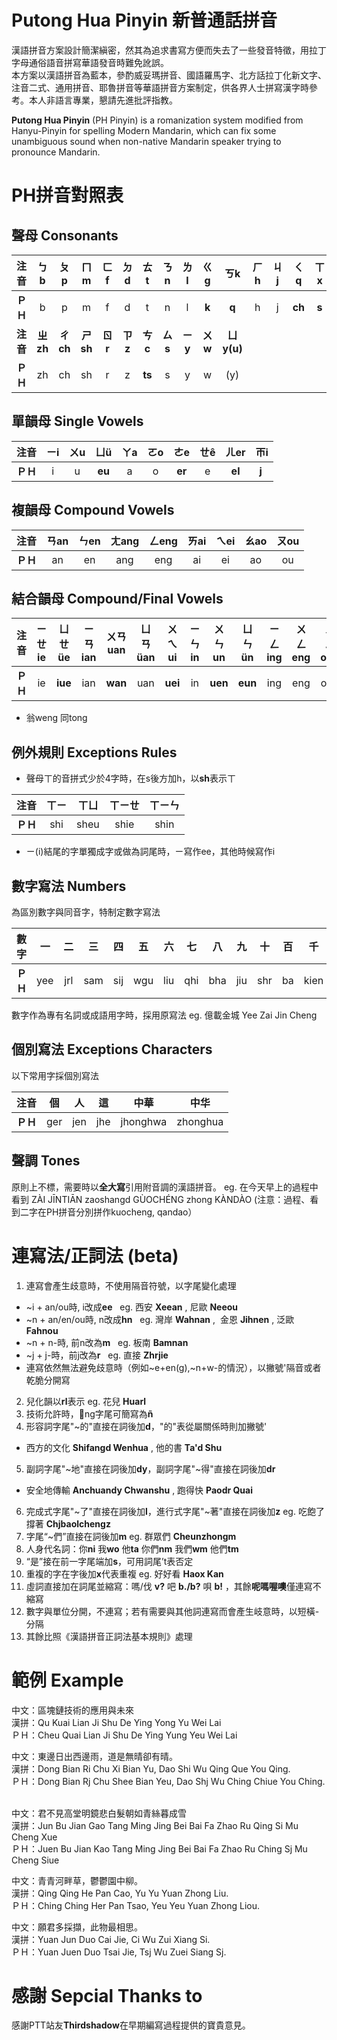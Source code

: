 # Putong Hua Pinyin 新普通話拼音
漢語拼音方案設計簡潔縝密，然其為追求書寫方便而失去了一些發音特徵，用拉丁字母通俗語音拼寫華語發音時難免訛誤。  
本方案以漢語拼音為藍本，參酌威妥瑪拼音、國語羅馬字、北方話拉丁化新文字、注音二式、通用拼音、耶魯拼音等華語拼音方案制定，供各界人士拼寫漢字時參考。本人非語言專業，懇請先進批評指教。  
  
**Putong Hua Pinyin** (PH Pinyin) is a romanization system modified from Hanyu-Pinyin for spelling Modern Mandarin, which can fix some unambiguous sound when non-native Mandarin speaker trying to pronounce Mandarin.

# PH拼音對照表   

## 聲母 Consonants
|**注音**|ㄅb|ㄆp|ㄇm|ㄈf|ㄉd|ㄊt|ㄋn|ㄌl|ㄍg|ㄎk|ㄏh|ㄐj|ㄑq|ㄒx
|:----:|:----:|:----:|:----:|:----:|:----:|:----:|:----:|:----:|:----:|:----:|:----:|:----:|:----:|:----:|
|**ＰＨ**|b|p|m|f|d|t|n|l|**k**|**q**|h|j|**ch**|**s**
|**注音**|**ㄓzh**|**ㄔch**|**ㄕsh**|**ㄖr**|**ㄗz**|**ㄘc**|**ㄙs**|**ㄧy**|**ㄨw**|**ㄩy(u)**
|**ＰＨ**|zh|ch|sh|r|z|**ts**|s|y|w|(y)

## 單韻母 Single Vowels
|**注音**|ㄧi|ㄨu|ㄩü|ㄚa|ㄛo|ㄜe|ㄝê|ㄦer|ㄭi
|:----:|:----:|:----:|:----:|:----:|:----:|:----:|:----:|:----:|:----:|
|**ＰＨ**|i|u|**eu**|a|o|**er**|e|**el**|**j** 

## 複韻母 Compound Vowels
|**注音**|ㄢan|ㄣen|ㄤang|ㄥeng|ㄞai|ㄟei|ㄠao|ㄡou|
|:----:|:----:|:----:|:----:|:----:|:----:|:----:|:----:|:----:|
|**ＰＨ**|an|en|ang|eng|ai|ei|ao|ou

## 結合韻母 Compound/Final Vowels
|**注音**|ㄧㄝ ie|ㄩㄝüe|ㄧㄢian|ㄨㄢuan|ㄩㄢüan|ㄨㄟ ui|ㄧㄣ in|ㄨㄣun|ㄩㄣün|ㄧㄥing|ㄨㄥeng|ㄨㄥong|ㄩㄥiong
|:----:|:----:|:----:|:----:|:----:|:----:|:----:|:----:|:----:|:----:|:----:| :----:| :----:| :----:|
|**ＰＨ**|ie|**iue**|ian|**wan**|uan|**uei**|in|**uen**|**eun**|ing|eng|ong|**iung**
* 翁weng 同tong

## 例外規則 Exceptions Rules
* 聲母ㄒ的音拼式少於4字時，在s後方加h，以**sh**表示ㄒ

|**注音**|ㄒㄧ|ㄒㄩ|ㄒㄧㄝ|ㄒㄧㄣ|
|:----:|:----:|:----:|:----:|:----:|
|**ＰＨ**|shi|sheu|shie|shin|
* ㄧ(i)結尾的字單獨成字或做為詞尾時，ㄧ寫作ee，其他時候寫作i

## 數字寫法 Numbers
為區別數字與同音字，特制定數字寫法

|**數字**|一|二|三|四|五|六|七|八|九|十|百|千|萬|億
|:----:|:----:|:----:|:----:|:----:|:----:|:----:|:----:|:----:|:----:|:----:|:----:|:----:|:----:| :----:|
|**ＰＨ**|yee|jrl|sam|sij|wgu|liu|qhi|bha|jiu|shr|ba|kien|van|yir

數字作為專有名詞或成語用字時，採用原寫法 eg. 億載金城 Yee Zai Jin Cheng

## 個別寫法 Exceptions Characters
以下常用字採個別寫法

|**注音**|個|人|這|中華|中华|
|:----:|:----:|:----:|:----:|:----:|:----:|
|**ＰＨ**|ger|jen|jhe|jhonghwa|zhonghua|

## 聲調 Tones
原則上不標，需要時以**全大寫**引用附音調的漢語拼音。
eg. 在今天早上的過程中看到 ZÀI JĪNTIĀN zaoshangd GÙOCHÉNG zhong KÀNDÀO (注意：過程、看到二字在PH拼音分別拼作kuocheng, qandao）

# 連寫法/正詞法 (beta)
1. 連寫會產生歧意時，不使用隔音符號，以字尾變化處理
* ~i + an/ou時, i改成**ee**  
eg. 西安 **Xeean** , 尼歐 **Neeou**
* ~n + an/en/ou時, n改成**hn**  
eg. 灣岸 **Wahnan** ,  金恩 **Jihnen** , 泛歐 **Fahnou**
* ~n + n-時, 前n改為**m**  
eg. 板南 **Bamnan**
* ~j + j-時，前j改為**r**  
eg. 直接 **Zhrjie**
* 連寫依然無法避免歧意時（例如~e+en(g),~n+w-的情況），以撇號'隔音或者乾脆分開寫
2. 兒化韻以**rl**表示
eg. 花兒 **Huarl**
3. 技術允許時，ng字尾可簡寫為**ñ**
4. 形容詞字尾"~的"直接在詞後加**d**，"的"表從屬關係時則加撇號'
* 西方的文化 **Shifangd Wenhua** , 他的書 **Ta'd Shu**
5. 副詞字尾"~地"直接在詞後加**dy**，副詞字尾"~得"直接在詞後加**dr**
* 安全地傳輸 **Anchuandy Chwanshu** , 跑得快 **Paodr Quai**
6. 完成式字尾"~了"直接在詞後加**l**，進行式字尾"~著"直接在詞後加**z**
eg. 吃飽了撐著 **Chjbaolchengz**
7. 字尾“~們”直接在詞後加**m**
eg. 群眾們 **Cheunzhongm**
8. 人身代名詞：你**ni** 我**wo** 他**ta** 你們**nm** 我們**wm** 他們**tm**
9. “是”接在前一字尾端加**s**，可用詞尾’t表否定
10. 重複的字在字後加**x**代表重複
eg. 好好看 **Haox Kan**
11. 虛詞直接加在詞尾並縮寫：嗎/伐 **v?** 吧 **b./b?** 唄 **b!** ，其餘**呢嗎喔噢**僅連寫不縮寫
12. 數字與單位分開，不連寫；若有需要與其他詞連寫而會產生岐意時，以短橫-分隔
13. 其餘比照《漢語拼音正詞法基本規則》處理

# 範例 Example
  
中文：區塊鏈技術的應用與未來  
漢拼：Qu Kuai Lian Ji Shu De Ying Yong Yu Wei Lai  
ＰＨ：Cheu Quai Lian Ji Shu De Ying Yung Yeu Wei Lai  
  
中文：東邊日出西邊雨，道是無晴卻有晴。  
漢拼：Dong Bian Ri Chu Xi Bian Yu, Dao Shi Wu Qing Que You Qing.  
ＰＨ：Dong Bian Rj Chu Shee Bian Yeu, Dao Shj Wu Ching Chiue You Ching.  
 
中文：君不見高堂明鏡悲白髮朝如青絲暮成雪  
漢拼：Jun Bu Jian Gao Tang Ming Jing Bei Bai Fa Zhao Ru Qing Si Mu Cheng Xue   
ＰＨ：Juen Bu Jian Kao Tang Ming Jing Bei Bai Fa Zhao Ru Ching Sj Mu Cheng Siue

中文：青青河畔草，鬱鬱園中柳。  
漢拼：Qing Qing He Pan Cao, Yu Yu Yuan Zhong Liu.  
ＰＨ：Ching Ching Her Pan Tsao, Yeu Yeu Yuan Zhong Liou.  
  
中文：願君多採擷，此物最相思。  
漢拼：Yuan Jun Duo Cai Jie, Ci Wu Zui Xiang Si.  
ＰＨ：Yuan Juen Duo Tsai Jie, Tsj Wu Zuei Siang Sj.

# 感謝 Sepcial Thanks to
感謝PTT站友**Thirdshadow**在早期編寫過程提供的寶貴意見。   
